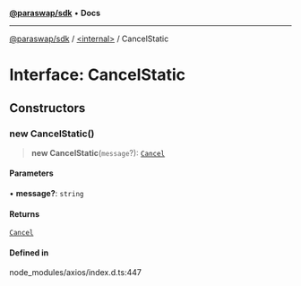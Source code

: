 [**@paraswap/sdk**](../../README.md) • **Docs**

***

[@paraswap/sdk](../../globals.md) / [\<internal\>](../README.md) / CancelStatic

# Interface: CancelStatic

## Constructors

### new CancelStatic()

> **new CancelStatic**(`message`?): [`Cancel`](Cancel.md)

#### Parameters

• **message?**: `string`

#### Returns

[`Cancel`](Cancel.md)

#### Defined in

node\_modules/axios/index.d.ts:447
